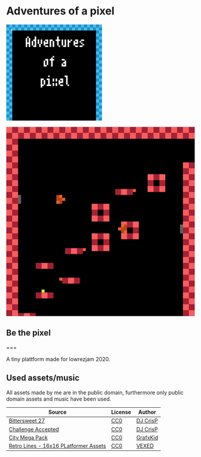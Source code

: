 # Adventures of a pixel

![Title](screenshots/title.png)

![video](screenshots/video.gif)

## Be the pixel
===

A tiny plattform made for lowrezjam 2020.

## Used assets/music

All assets made by me are in the public domain, furthermore only public domain assets and music have been used.

|Source|License|Author|
|---|---|---|
|[Bittersweet 27](https://opengameart.org/content/bittersweet-27)|[CC0](https://creativecommons.org/publicdomain/zero/1.0/)|[DJ CrisP](https://opengameart.org/users/dj-crisp)|
|[Challenge Accepted](https://opengameart.org/content/bittersweet-27)|[CC0](https://creativecommons.org/publicdomain/zero/1.0/)|[DJ CrisP](https://opengameart.org/users/dj-crisp)|
|[City Mega Pack](https://opengameart.org/content/city-mega-pack)|[CC0](https://creativecommons.org/publicdomain/zero/1.0/)|[GrafxKid](https://opengameart.org/users/grafxkid)|
|[Retro Lines - 16x16 PLatformer Assets](https://opengameart.org/content/retro-lines-16x16-platformer-assets)|[CC0](https://creativecommons.org/publicdomain/zero/1.0/)|[VEXED](https://opengameart.org/users/vexed)|